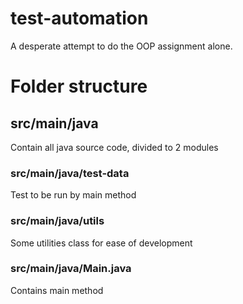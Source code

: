 # test-automation
A desperate attempt to do the OOP assignment alone.
# Folder structure
## src/main/java 
Contain all java source code, divided to 2 modules
### src/main/java/test-data
Test to be run by main method
### src/main/java/utils
Some utilities class for ease of development
### src/main/java/Main.java
Contains main method
